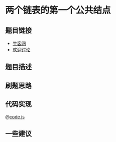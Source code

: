 # 两个链表的第一个公共结点

## 题目链接

- [牛客网]()
- [欢迎讨论]()

## 题目描述

## 刷题思路

## 代码实现

@[code js](@code/algorithm/剑指/链表/findFirstCommonNode.js)

## 一些建议
